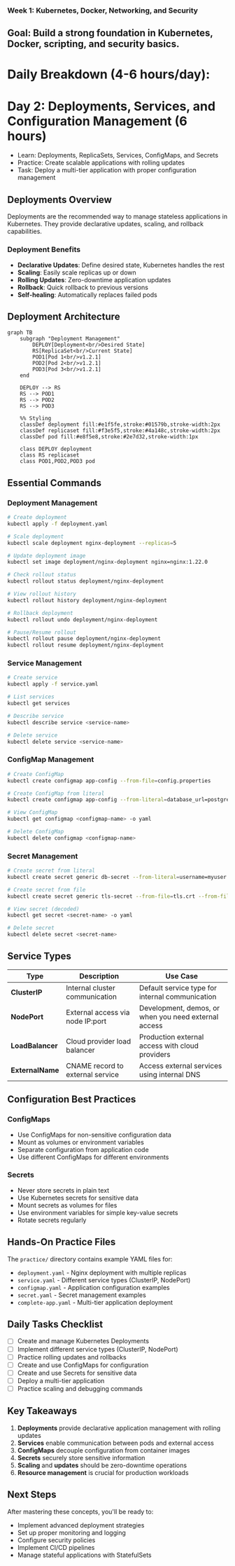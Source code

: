 ### Week 1: Kubernetes, Docker, Networking, and Security
## Goal: Build a strong foundation in Kubernetes, Docker, scripting, and security basics.

# Daily Breakdown (4-6 hours/day):

# Day 2: Deployments, Services, and Configuration Management (6 hours)
* Learn: Deployments, ReplicaSets, Services, ConfigMaps, and Secrets
* Practice: Create scalable applications with rolling updates
* Task: Deploy a multi-tier application with proper configuration management

## Deployments Overview

Deployments are the recommended way to manage stateless applications in Kubernetes. They provide declarative updates, scaling, and rollback capabilities.

### Deployment Benefits
- **Declarative Updates**: Define desired state, Kubernetes handles the rest
- **Scaling**: Easily scale replicas up or down
- **Rolling Updates**: Zero-downtime application updates
- **Rollback**: Quick rollback to previous versions
- **Self-healing**: Automatically replaces failed pods

## Deployment Architecture

```mermaid
graph TB
    subgraph "Deployment Management"
        DEPLOY[Deployment<br/>Desired State]
        RS[ReplicaSet<br/>Current State]
        POD1[Pod 1<br/>v1.2.1]
        POD2[Pod 2<br/>v1.2.1]
        POD3[Pod 3<br/>v1.2.1]
    end
    
    DEPLOY --> RS
    RS --> POD1
    RS --> POD2
    RS --> POD3
    
    %% Styling
    classDef deployment fill:#e1f5fe,stroke:#01579b,stroke-width:2px
    classDef replicaset fill:#f3e5f5,stroke:#4a148c,stroke-width:2px
    classDef pod fill:#e8f5e8,stroke:#2e7d32,stroke-width:1px
    
    class DEPLOY deployment
    class RS replicaset
    class POD1,POD2,POD3 pod
```

## Essential Commands

### Deployment Management
```bash
# Create deployment
kubectl apply -f deployment.yaml

# Scale deployment
kubectl scale deployment nginx-deployment --replicas=5

# Update deployment image
kubectl set image deployment/nginx-deployment nginx=nginx:1.22.0

# Check rollout status
kubectl rollout status deployment/nginx-deployment

# View rollout history
kubectl rollout history deployment/nginx-deployment

# Rollback deployment
kubectl rollout undo deployment/nginx-deployment

# Pause/Resume rollout
kubectl rollout pause deployment/nginx-deployment
kubectl rollout resume deployment/nginx-deployment
```

### Service Management
```bash
# Create service
kubectl apply -f service.yaml

# List services
kubectl get services

# Describe service
kubectl describe service <service-name>

# Delete service
kubectl delete service <service-name>
```

### ConfigMap Management
```bash
# Create ConfigMap
kubectl create configmap app-config --from-file=config.properties

# Create ConfigMap from literal
kubectl create configmap app-config --from-literal=database_url=postgresql://localhost:5432/mydb

# View ConfigMap
kubectl get configmap <configmap-name> -o yaml

# Delete ConfigMap
kubectl delete configmap <configmap-name>
```

### Secret Management
```bash
# Create secret from literal
kubectl create secret generic db-secret --from-literal=username=myuser --from-literal=password=mypassword

# Create secret from file
kubectl create secret generic tls-secret --from-file=tls.crt --from-file=tls.key

# View secret (decoded)
kubectl get secret <secret-name> -o yaml

# Delete secret
kubectl delete secret <secret-name>
```

## Service Types

| Type | Description | Use Case |
|------|-------------|----------|
| **ClusterIP** | Internal cluster communication | Default service type for internal communication |
| **NodePort** | External access via node IP:port | Development, demos, or when you need external access |
| **LoadBalancer** | Cloud provider load balancer | Production external access with cloud providers |
| **ExternalName** | CNAME record to external service | Access external services using internal DNS |

## Configuration Best Practices

### ConfigMaps
- Use ConfigMaps for non-sensitive configuration data
- Mount as volumes or environment variables
- Separate configuration from application code
- Use different ConfigMaps for different environments

### Secrets
- Never store secrets in plain text
- Use Kubernetes secrets for sensitive data
- Mount secrets as volumes for files
- Use environment variables for simple key-value secrets
- Rotate secrets regularly

## Hands-On Practice Files

The `practice/` directory contains example YAML files for:
- `deployment.yaml` - Nginx deployment with multiple replicas
- `service.yaml` - Different service types (ClusterIP, NodePort)
- `configmap.yaml` - Application configuration examples
- `secret.yaml` - Secret management examples
- `complete-app.yaml` - Multi-tier application deployment

## Daily Tasks Checklist

- [ ] Create and manage Kubernetes Deployments
- [ ] Implement different service types (ClusterIP, NodePort)
- [ ] Practice rolling updates and rollbacks
- [ ] Create and use ConfigMaps for configuration
- [ ] Create and use Secrets for sensitive data
- [ ] Deploy a multi-tier application
- [ ] Practice scaling and debugging commands

## Key Takeaways

1. **Deployments** provide declarative application management with rolling updates
2. **Services** enable communication between pods and external access
3. **ConfigMaps** decouple configuration from container images
4. **Secrets** securely store sensitive information
5. **Scaling** and **updates** should be zero-downtime operations
6. **Resource management** is crucial for production workloads

## Next Steps

After mastering these concepts, you'll be ready to:
- Implement advanced deployment strategies
- Set up proper monitoring and logging
- Configure security policies
- Implement CI/CD pipelines
- Manage stateful applications with StatefulSets